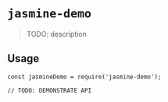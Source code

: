 # `jasmine-demo`

> TODO: description

## Usage

```
const jasmineDemo = require('jasmine-demo');

// TODO: DEMONSTRATE API
```
